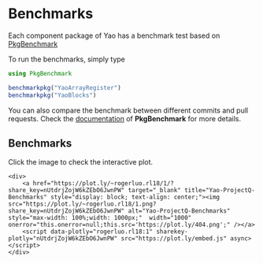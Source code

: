 # Benchmarks

Each component package of Yao has a benchmark test based on [PkgBenchmark](https://github.com/JuliaCI/PkgBenchmark.jl)

To run the benchmarks, simply type

```julia
using PkgBenchmark

benchmarkpkg("YaoArrayRegister")
benchmarkpkg("YaoBlocks")
```

You can also compare the benchmark between different commits and pull requests. Check the [documentation](https://juliaci.github.io/PkgBenchmark.jl/stable/index.html) of **PkgBenchmark** for more details.

## Benchmarks

Click the image to check the interactive plot.

```@raw html
<div>
    <a href="https://plot.ly/~rogerluo.rl18/1/?share_key=nUtdrjZojW6kZEbO6JwnPW" target="_blank" title="Yao-ProjectQ-Benchmarks" style="display: block; text-align: center;"><img src="https://plot.ly/~rogerluo.rl18/1.png?share_key=nUtdrjZojW6kZEbO6JwnPW" alt="Yao-ProjectQ-Benchmarks" style="max-width: 100%;width: 1000px;"  width="1000" onerror="this.onerror=null;this.src='https://plot.ly/404.png';" /></a>
    <script data-plotly="rogerluo.rl18:1" sharekey-plotly="nUtdrjZojW6kZEbO6JwnPW" src="https://plot.ly/embed.js" async></script>
</div>
```
